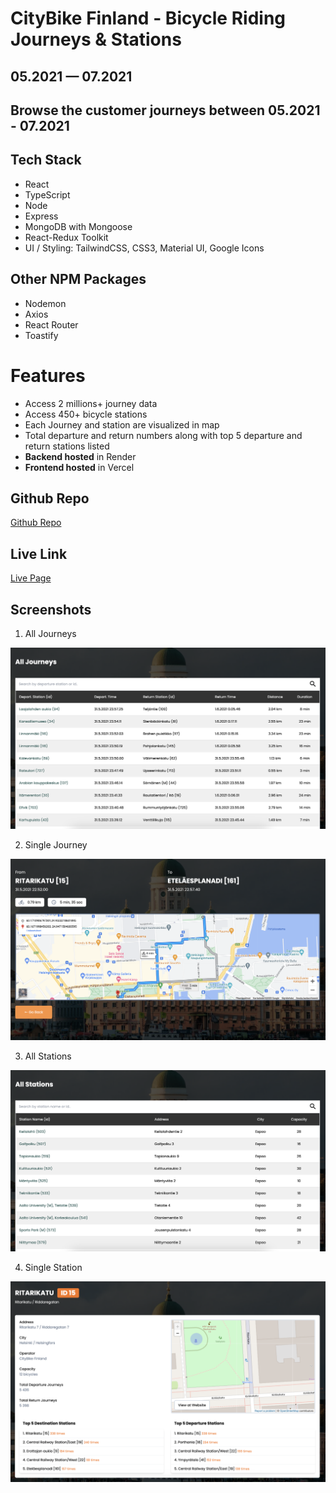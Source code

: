# CityBike Finland - Bicycle Riding Journeys & Stations
## 05.2021 &mdash; 07.2021

## Browse the customer journeys between 05.2021 - 07.2021

## Tech Stack

- React
- TypeScript
- Node
- Express
- MongoDB with Mongoose
- React-Redux Toolkit
- UI / Styling: TailwindCSS, CSS3, Material UI, Google Icons

## Other NPM Packages

- Nodemon
- Axios
- React Router
- Toastify

# Features

- Access 2 millions+ journey data
- Access 450+ bicycle stations
- Each Journey and station are visualized in map
- Total departure and return numbers along with top 5 departure and return stations listed
- **Backend hosted** in Render
- **Frontend hosted** in Vercel

## Github Repo

<a href="https://www.github.com/kcvijay/helsinki-citybike" target="_blank">Github Repo</a>

## Live Link

<a href="https://www.helsinki-citybike-two.vercel.app" target="_blank">Live Page</a>

## Screenshots

1. All Journeys
  
<img src="./client/src/assets/all_journeys.png" alt="List of all journeys in a table" width="600px" height="auto">

2. Single Journey
  
<img src="./client/src/assets/single_journey.png" alt="Depiction of single journey data" width="600px" height="auto">

3. All Stations
  
<img src="./client/src/assets/all_stations.png" alt="List of all stations in a table" width="600px" height="auto">

4. Single Station
  
<img src="./client/src/assets/single_station.png" alt="Depiction of single station data" width="600px" height="auto">


